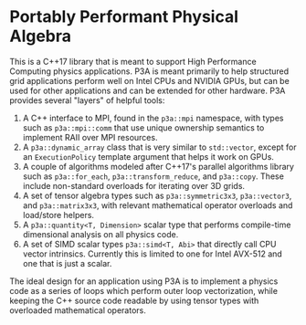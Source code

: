 Portably Performant Physical Algebra
====================================

This is a C++17 library that is meant to support High Performance Computing physics applications.
P3A is meant primarily to help structured grid applications perform well on Intel CPUs and NVIDIA GPUs, but can be used for other applications and can be extended for other hardware.
P3A provides several "layers" of helpful tools:

1. A C++ interface to MPI, found in the `p3a::mpi` namespace, with types such as `p3a::mpi::comm` that use unique ownership semantics to implement RAII over MPI resources.
2. A `p3a::dynamic_array` class that is very similar to `std::vector`, except for an `ExecutionPolicy` template argument that helps it work on GPUs.
3. A couple of algorithms modeled after C++17's parallel algorithms library such as `p3a::for_each`, `p3a::transform_reduce`, and `p3a::copy`. These include non-standard overloads for iterating over 3D grids.
4. A set of tensor algebra types such as `p3a::symmetric3x3`, `p3a::vector3`, and `p3a::matrix3x3`, with relevant mathematical operator overloads and load/store helpers.
5. A `p3a::quantity<T, Dimension>` scalar type that performs compile-time dimensional analysis on all physics code.
6. A set of SIMD scalar types `p3a::simd<T, Abi>` that directly call CPU vector intrinsics. Currently this is limited to one for Intel AVX-512 and one that is just a scalar.

The ideal design for an application using P3A is to implement a physics code as a series of loops which perform outer loop vectorization, while keeping the C++ source code readable by using tensor types with overloaded mathematical operators.

